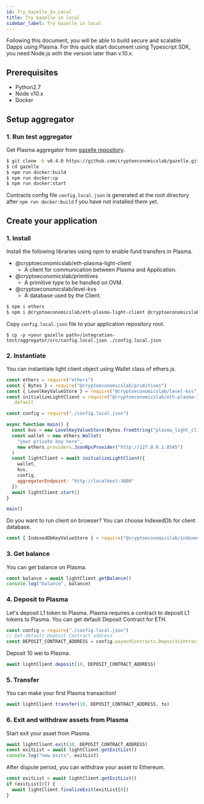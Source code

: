 ```yaml
---
id: Try_Gazelle_In_Local
title: Try Gazelle in local
sidebar_label: Try Gazelle in local
---
```


Following this document, you will be able to build secure and scalable Dapps using Plasma.
For this quick start document using Typescript SDK, you need Node.js with the version later than v.10.x.

## Prerequisites

- Python2.7
- Node v10.x
- Docker

## Setup aggregator

### 1. Run test aggregator

Get Plasma aggregator from [gazelle repository](https://github.com/cryptoeconomicslab/gazelle/releases/tag/v0.4.0).

```bash
$ git clone -b v0.4.0 https://github.com/cryptoeconomicslab/gazelle.git
$ cd gazelle
$ npm run docker:build
$ npm run docker:cp
$ npm run docker:start
```

Contracts config file `config.local.json` is generated at the root directory after `npm run docker:build` f you have not installed them yet.

## Create your application

### 1. Install

Install the following libraries using npm to enable fund transfers in Plasma.

- @cryptoeconomicslab/eth-plasma-light-client
  - A client for communication between Plasma and Application.
- @cryptoeconomicslab/primitives
  - A primitive type to be handled on OVM.
- @cryptoeconomicslab/level-kvs
  - A database used by the Client.

```bash
$ npm i ethers
$ npm i @cryptoeconomicslab/eth-plasma-light-client @cryptoeconomicslab/primitives @cryptoeconomicslab/level-kvs
```

Copy `config.local.json` file to your application repository root.

```
$ cp -p <your gazelle path>/integration-test/aggregator/src/config.local.json ./config.local.json
```

### 2. Instantiate

You can instantiate light client object using Wallet class of ethers.js.

```javascript
const ethers = require("ethers")
const { Bytes } = require("@cryptoeconomicslab/primitives")
const { LevelKeyValueStore } = require("@cryptoeconomicslab/level-kvs")
const initializeLightClient = require("@cryptoeconomicslab/eth-plasma-light-client")
  .default

const config = require("./config.local.json")

async function main() {
  const kvs = new LevelKeyValueStore(Bytes.fromString("plasma_light_client"))
  const wallet = new ethers.Wallet(
    "your private key here",
    new ethers.providers.JsonRpcProvider("http://127.0.0.1:8545")
  )
  const lightClient = await initializeLightClient({
    wallet,
    kvs,
    config,
    aggregatorEndpoint: "http://localhost:3000"
  })
  await lightClient.start()
}

main()
```

Do you want to run client on browser? You can choose IndexedDb for client database.

```javascript
const { IndexedDbKeyValueStore } = require("@cryptoeconomicslab/indexeddb-kvs")
```

### 3. Get balance

You can get balance on Plasma.

```javascript
const balance = await lightClient.getBalance()
console.log("balance", balance)
```

### 4. Deposit to Plasma

Let's deposit L1 token to Plasma.
Plasma requires a contract to deposit L1 tokens to Plasma.
You can get default Deposit Contract for ETH.

```javascript
const config = require("./config.local.json")
// Get default Deposit Contract address
const DEPOSIT_CONTRACT_ADDRESS = config.payoutContracts.DepositContract
```

Deposit 10 wei to Plasma.

```javascript
await lightClient.deposit(10, DEPOSIT_CONTRACT_ADDRESS)
```

### 5. Transfer

You can make your first Plasma transaction!

```javascript
await lightClient.transfer(10, DEPOSIT_CONTRACT_ADDRESS, to)
```

### 6. Exit and withdraw assets from Plasma

Start exit your asset from Plasma.

```javascript
await lightClient.exit(10, DEPOSIT_CONTRACT_ADDRESS)
const exitList = await lightClient.getExitList()
console.log("new exits", exitList)
```

After dispute period, you can withdraw your asset to Ethereum.

```javascript
const exitList = await lightClient.getExitList()
if (exitList[0]) {
  await lightClient.finalizeExit(exitList[0])
}
```
